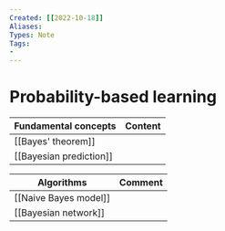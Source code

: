 ```yaml
---
Created: [[2022-10-18]]
Aliases: 
Types: Note
Tags: 
- 
---
```

# Probability-based learning
| Fundamental concepts    | Content |
| ----------------------- | ------- |
| [[Bayes' theorem]]      |         |
| [[Bayesian prediction]] |         |

| Algorithms            | Comment |
| --------------------- | ------- |
| [[Naive Bayes model]] |         |
| [[Bayesian network]]  |         |
